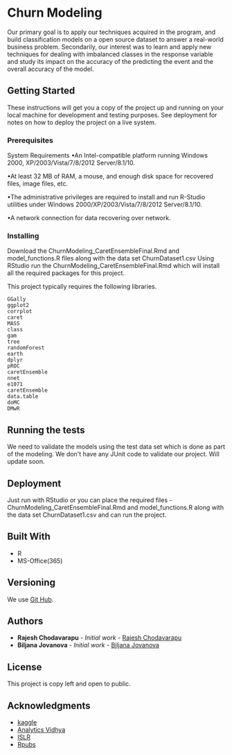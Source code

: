 # Churn Modeling

Our primary goal is to apply our techniques acquired in the program, and build classification models on a open source dataset to answer a real-world business problem. Secondarily, our interest was to learn and apply new techniques for dealing with imbalanced classes in the response variable and study its impact on the accuracy of the predicting the event and the overall accuracy of the model.

## Getting Started

These instructions will get you a copy of the project up and running on your local machine for development and testing purposes. See deployment for notes on how to deploy the project on a live system.

### Prerequisites

System Requirements
•An Intel-compatible platform running Windows 2000, XP/2003/Vista/7/8/2012 Server/8.1/10.

•At least 32 MB of RAM, a mouse, and enough disk space for recovered files, image files, etc.

•The administrative privileges are required to install and run R-Studio utilities under Windows 2000/XP/2003/Vista/7/8/2012 Server/8.1/10.

•A network connection for data recovering over network.


### Installing

Download the ChurnModeling_CaretEnsembleFinal.Rmd and model_functions.R files along with the data set ChurnDataset1.csv
Using RStudio run the ChurnModeling_CaretEnsembleFinal.Rmd which will install all the required packages for this project.

This project typically requires the following libraries.

	GGally
	ggplot2
	corrplot
	caret
	MASS
	class 
	gam
	tree
	randomForest
	earth
	dplyr
	pROC
	caretEnsemble
	nnet
	e1071
	caretEnsemble
	data.table
	doMC
	DMwR

## Running the tests

We need to validate the models using the test data set which is done as part of the modeling.
We don't have any JUnit code to validate our project. Will update soon.


## Deployment

Just run with RStudio or you can place the required files - ChurnModeling_CaretEnsembleFinal.Rmd and model_functions.R 
along with the data set ChurnDataset1.csv and can run the project.

## Built With

* R
* MS-Office(365)


## Versioning

We use [Git Hub](https://github.com/chorajesh/DA6813_Team1_ChurnModel). 

## Authors

* **Rajesh Chodavarapu** - *Initial work* - [Rajesh Chodavarapu](https://github.com/chorajesh)
* **Biljana Jovanova** - *Initial work* - [Biljana Jovanova](https://github.com/biljanajov)


## License

This project is copy left and open to public.

## Acknowledgments

* [kaggle](https://www.kaggle.com/c/customer-churn-prediction/data)
* [Analytics Vidhya](https://www.analyticsvidhya.com/blog/2017/02/introduction-to-ensembling-along-with-implementation-in-r)
* [ISLR](https://www.springer.com/us/book/9781461471370)
* [Rpubs](https://rpubs.com/zxs107020/370699)


